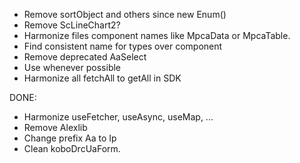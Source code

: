 - Remove sortObject and others since new Enum()
- Remove ScLineChart2?
- Harmonize files component names like MpcaData or MpcaTable.
- Find consistent name for types over component
- Remove deprecated AaSelect
- Use <TableInput/> whenever possible
- Harmonize all fetchAll to getAll in SDK

DONE:

- Harmonize useFetcher, useAsync, useMap, ...
- Remove Alexlib
- Change prefix Aa to Ip
- Clean koboDrcUaForm. 
